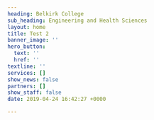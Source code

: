 ```yaml
---
heading: Belkirk College
sub_heading: Engineering and Health Sciences
layout: home
title: Test 2
banner_image: ''
hero_button:
  text: ''
  href: ''
textline: ''
services: []
show_news: false
partners: []
show_staff: false
date: 2019-04-24 16:42:27 +0000

---
```

